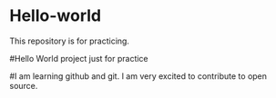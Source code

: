 # Hello-world
This repository is for practicing.

#Hello World project just for practice

#I am learning github and git. I am very excited to contribute to open source.
